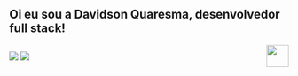 ## Oi eu sou a Davidson Quaresma, desenvolvedor full stack!

          
          
          
  
  <img align="right"  height="40"  src="https://www.codewars.com/users/davidsonq/badges/large">
</div>
  
  ##
 
<div> 
  <a href="https://www.linkedin.com/in/davidson-quaresma/" target="_blank"><img src="https://img.shields.io/badge/-LinkedIn-%230077B5?style=for-the-badge&logo=linkedin&logoColor=white" target="_blank"></a> 
  <a href = "mailto:davidsonquaresma@gmail.com"><img src="https://img.shields.io/badge/-Gmail-%23333?style=for-the-badge&logo=gmail&logoColor=white" target="_blank"></a>
</div>
